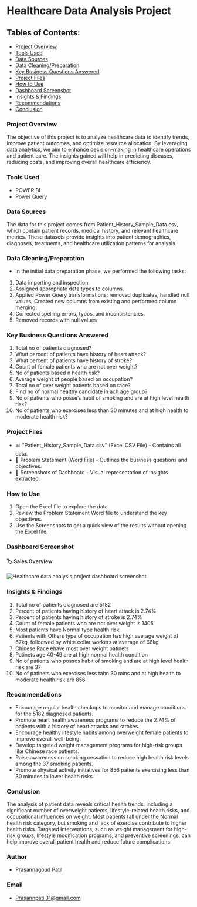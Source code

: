 # Healthcare Data Analysis Project

## Tables of Contents: 
- [Project Overview](#project-overview)  
- [Tools Used](#tools-used)  
- [Data Sources](#data-sources)  
- [Data Cleaning/Preparation](#data-cleaningpreparation)  
- [Key Business Questions Answered](#key-business-questions-answered)  
- [Project Files](#project-files)  
- [How to Use](#how-to-use)  
- [Dashboard Screenshot](#dashboard-screenshot)  
- [Insights & Findings](#insights--findings)  
- [Recommendations](#recommendations)  
- [Conclusion](#conclusion)
  
### Project Overview
The objective of this project is to analyze healthcare data to identify trends, improve patient outcomes, and optimize resource allocation. By leveraging data analytics, we aim to enhance decision-making in healthcare operations and patient care. The insights gained will help in predicting diseases, reducing costs, and improving overall healthcare efficiency.

### Tools Used
- POWER BI
- Power Query

### Data Sources
The data for this project comes from Patient_History_Sample_Data.csv, which contain patient records, medical history, and relevant healthcare metrics. These datasets provide insights into patient demographics, diagnoses, treatments, and healthcare utilization patterns for analysis.

### Data Cleaning/Preparation
- In the initial data preparation phase, we performed the following tasks:

1. Data importing and inspection.
2. Assigned appropriate data types to columns.
3. Applied Power Query transformations: removed duplicates, handled null values, Created new columns from existing and performed column merging.
4. Corrected spelling errors, typos, and inconsistencies.
5. Removed records with null values
  
### Key Business Questions Answered
 1. Total no of patients diagnosed?
 2. What percent of patients have history of heart attack?
 3. What percent of patients have history of stroke?
 4. Count of female patients who are not over weight?
 5. No of patients based n health risk?
 6. Average weight of people based on occupation?
 7. Total no of over weight patients based on race?
 8. Find no of normal healthy candidate in ach age group?
 9. No of patients who posse’s habit of smoking and are at high level health risk?
 10. No of patients who exercises less than 30 minutes and at high health to moderate health risk?


### Project Files
- 📊 "Patient_History_Sample_Data.csv" (Excel CSV File) - Contains all data.
- 📝 Problem Statement (Word File) - Outlines the business questions and objectives.
- 📸 Screenshots of Dashboard - Visual representation of insights extracted.

 ### How to Use
1. Open the Excel file to explore the data.
2. Review the Problem Statement Word file to understand the key objectives.
3. Use the Screenshots to get a quick view of the results without opening the Excel file.

### Dashboard Screenshot
#### 🏷️ Sales Overview

![Healthcare data analysis project dashboard screenshot](https://github.com/user-attachments/assets/a41a0e4e-af38-4dfe-ac3b-aa22b1aa13bc)

### Insights & Findings
 1. Total no of patients diagnosed are 5182
 2. Percent of patients having history of heart attack is 2.74%
 3. Percent of patients having history of stroke is 2.74%
 4. Count of female patients who are not over weight is 1405
 5. Most patients have Normal type health risk
 6. Patients with Others type of occupation has high average weight of 67kg, folloowed by white collar workers at average of 66kg
 7. Chinese Race ehave most over weight patinets
 8. Patinets age 40-49 are at high normal health condition 
 9. No of patients who posses habit of smoking and are at high level health risk are 37
 10. No of patinets who exercises less tahn 30 mins and at high health to moderate health risk are 856
 
### Recommendations
- Encourage regular health checkups to monitor and manage conditions for the 5182 diagnosed patients.
- Promote heart health awareness programs to reduce the 2.74% of patients with a history of heart attacks and strokes.
- Encourage healthy lifestyle habits among overweight female patients to improve overall well-being.
- Develop targeted weight management programs for high-risk groups like Chinese race patients.
- Raise awareness on smoking cessation to reduce high health risk levels among the 37 smoking patients.
- Promote physical activity initiatives for 856 patients exercising less than 30 minutes to lower health risks.

### Conclusion
The analysis of patient data reveals critical health trends, including a significant number of overweight patients, lifestyle-related health risks, and occupational influences on weight. Most patients fall under the Normal health risk category, but smoking and lack of exercise contribute to higher health risks. Targeted interventions, such as weight management for high-risk groups, lifestyle modification programs, and preventive screenings, can help improve overall patient health and reduce future complications.

### Author
- Prasannagoud Patil

### Email
- Prasannpatil31@gmail.com
